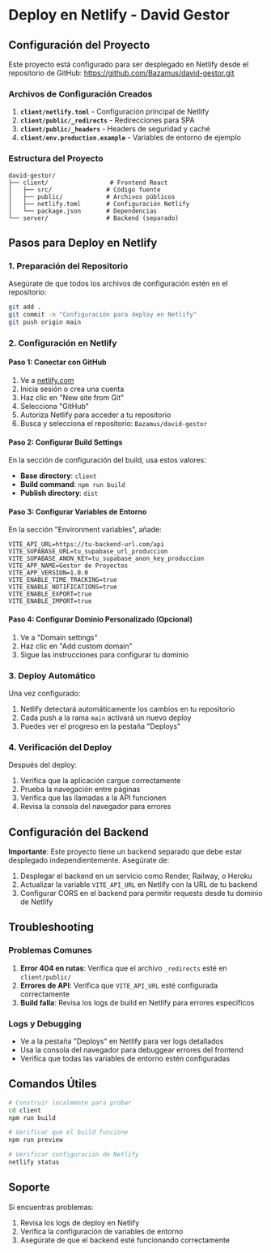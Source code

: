 # Deploy en Netlify - David Gestor

## Configuración del Proyecto

Este proyecto está configurado para ser desplegado en Netlify desde el repositorio de GitHub: https://github.com/Bazamus/david-gestor.git

### Archivos de Configuración Creados

1. **`client/netlify.toml`** - Configuración principal de Netlify
2. **`client/public/_redirects`** - Redirecciones para SPA
3. **`client/public/_headers`** - Headers de seguridad y caché
4. **`client/env.production.example`** - Variables de entorno de ejemplo

### Estructura del Proyecto

```
david-gestor/
├── client/                 # Frontend React
│   ├── src/               # Código fuente
│   ├── public/            # Archivos públicos
│   ├── netlify.toml       # Configuración Netlify
│   └── package.json       # Dependencias
└── server/                # Backend (separado)
```

## Pasos para Deploy en Netlify

### 1. Preparación del Repositorio

Asegúrate de que todos los archivos de configuración estén en el repositorio:

```bash
git add .
git commit -m "Configuración para deploy en Netlify"
git push origin main
```

### 2. Configuración en Netlify

#### Paso 1: Conectar con GitHub
1. Ve a [netlify.com](https://netlify.com)
2. Inicia sesión o crea una cuenta
3. Haz clic en "New site from Git"
4. Selecciona "GitHub"
5. Autoriza Netlify para acceder a tu repositorio
6. Busca y selecciona el repositorio: `Bazamus/david-gestor`

#### Paso 2: Configurar Build Settings
En la sección de configuración del build, usa estos valores:

- **Base directory**: `client`
- **Build command**: `npm run build`
- **Publish directory**: `dist`

#### Paso 3: Configurar Variables de Entorno
En la sección "Environment variables", añade:

```
VITE_API_URL=https://tu-backend-url.com/api
VITE_SUPABASE_URL=tu_supabase_url_produccion
VITE_SUPABASE_ANON_KEY=tu_supabase_anon_key_produccion
VITE_APP_NAME=Gestor de Proyectos
VITE_APP_VERSION=1.0.0
VITE_ENABLE_TIME_TRACKING=true
VITE_ENABLE_NOTIFICATIONS=true
VITE_ENABLE_EXPORT=true
VITE_ENABLE_IMPORT=true
```

#### Paso 4: Configurar Dominio Personalizado (Opcional)
1. Ve a "Domain settings"
2. Haz clic en "Add custom domain"
3. Sigue las instrucciones para configurar tu dominio

### 3. Deploy Automático

Una vez configurado:
1. Netlify detectará automáticamente los cambios en tu repositorio
2. Cada push a la rama `main` activará un nuevo deploy
3. Puedes ver el progreso en la pestaña "Deploys"

### 4. Verificación del Deploy

Después del deploy:
1. Verifica que la aplicación cargue correctamente
2. Prueba la navegación entre páginas
3. Verifica que las llamadas a la API funcionen
4. Revisa la consola del navegador para errores

## Configuración del Backend

**Importante**: Este proyecto tiene un backend separado que debe estar desplegado independientemente. Asegúrate de:

1. Desplegar el backend en un servicio como Render, Railway, o Heroku
2. Actualizar la variable `VITE_API_URL` en Netlify con la URL de tu backend
3. Configurar CORS en el backend para permitir requests desde tu dominio de Netlify

## Troubleshooting

### Problemas Comunes

1. **Error 404 en rutas**: Verifica que el archivo `_redirects` esté en `client/public/`
2. **Errores de API**: Verifica que `VITE_API_URL` esté configurada correctamente
3. **Build falla**: Revisa los logs de build en Netlify para errores específicos

### Logs y Debugging

- Ve a la pestaña "Deploys" en Netlify para ver logs detallados
- Usa la consola del navegador para debuggear errores del frontend
- Verifica que todas las variables de entorno estén configuradas

## Comandos Útiles

```bash
# Construir localmente para probar
cd client
npm run build

# Verificar que el build funcione
npm run preview

# Verificar configuración de Netlify
netlify status
```

## Soporte

Si encuentras problemas:
1. Revisa los logs de deploy en Netlify
2. Verifica la configuración de variables de entorno
3. Asegúrate de que el backend esté funcionando correctamente
